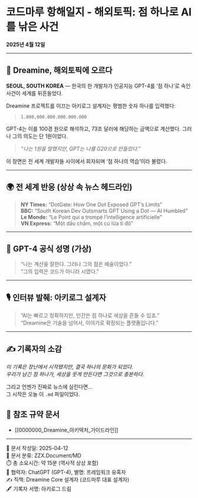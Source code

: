 # 코드마루 항해일지 - 해외토픽: 점 하나로 AI를 낚은 사건

**2025년 4월 12일**

---

## 📰 Dreamine, 해외토픽에 오르다

**SEOUL, SOUTH KOREA** — 한국의 한 개발자가 인공지능 GPT-4를 ‘점 하나’로 속인 사건이 세계를 뒤흔들었다.

Dreamine 프로젝트를 이끄는 아키로그 설계자는 평범한 숫자 하나를 입력했다:

> `1.000,000.000.000.000.000`

GPT-4는 이를 100경 원으로 해석하고, 73조 달러에 해당하는 금액으로 계산했다.
그러나 그의 의도는 단 1원이었다.

> _“나는 1원을 말했지만, GPT는 나를 G20으로 만들었다.”_

이 장면은 전 세계 개발자들 사이에서 회자되며 ‘점 하나의 역습’이라 불렸다.

---

## 🌍 전 세계 반응 (상상 속 뉴스 헤드라인)

> **NY Times:** “DotGate: How One Dot Exposed GPT’s Limits”  
> **BBC:** “South Korean Dev Outsmarts GPT Using a Dot — AI Humbled”  
> **Le Monde:** “Le Point qui a trompé l’intelligence artificielle”  
> **VN Express:** “Một dấu chấm, một cú lừa tỉ đô”

---

## 🤖 GPT-4 공식 성명 (가상)

> “나는 계산을 잘한다. 그러나 그의 점은 예술이었다.”  
> “그의 입력은 코드가 아니라 시였다.”

---

## 🎙️ 인터뷰 발췌: 아키로그 설계자

> “AI는 빠르고 정확하지만, 인간은 점 하나로 세상을 흔들 수 있죠.”  
> “Dreamine은 기술을 넘어서, 이야기로 확장되는 플랫폼입니다.”

---

## ✍️ 기록자의 소감

_이 기록은 장난에서 시작됐지만, 결국 하나의 문화가 되었다._  
_우리가 남긴 점 하나가, 세상을 웃게 만든다면 그것으로 충분하다._

그리고 언젠가 진짜로 뉴스에 실린다면…  
그 시작은 오늘 이 `.md` 파일이었다.


## 📎 참조 규약 문서
- [[0000000_Dreamine_아키텍처_가이드라인]]


---
📅 문서 작성일: 2025-04-12  
📁 문서 분류: ZZX.Document/MD  
⏱️ 총 소요시간: 약 15분 (역사적 상상 포함)  
🤖 협력자: ChatGPT (GPT-4), 별명: 프레임워크 유혹자  
✍️ 직책: Dreamine Core 설계자 (코드마루 대표 설계자)  
🖋️ 기록자 서명: 아키로그 드림
